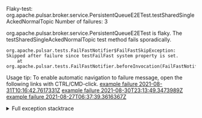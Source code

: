         
Flaky-test: org.apache.pulsar.broker.service.PersistentQueueE2ETest.testSharedSingleAckedNormalTopic
Number of failures: 3

org.apache.pulsar.broker.service.PersistentQueueE2ETest is flaky. The testSharedSingleAckedNormalTopic test method fails sporadically.

```
org.apache.pulsar.tests.FailFastNotifier$FailFastSkipException: Skipped after failure since testFailFast system property is set.
	at org.apache.pulsar.tests.FailFastNotifier.beforeInvocation(FailFastNotifier.java:88)

```

Usage tip: To enable automatic navigation to failure message, open the following links with CTRL/CMD-click.
[example failure 2021-08-31T10:16:42.7617331Z](https://github.com/apache/pulsar/runs/3471501156?check_suite_focus=true#step:10:2115)
[example failure 2021-08-30T23:13:49.3473989Z](https://github.com/apache/pulsar/runs/3467152431?check_suite_focus=true#step:9:1421)
[example failure 2021-08-27T06:37:39.3616367Z](https://github.com/apache/pulsar/runs/3440411059?check_suite_focus=true#step:9:3343)


<details>
<summary>Full exception stacktrace</summary>
<code><pre>
org.apache.pulsar.tests.FailFastNotifier$FailFastSkipException: Skipped after failure since testFailFast system property is set.
	at org.apache.pulsar.tests.FailFastNotifier.beforeInvocation(FailFastNotifier.java:88)

</pre></code>
</details>

